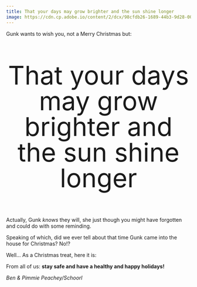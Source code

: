 ```yaml
---
title: That your days may grow brighter and the sun shine longer
image: https://cdn.cp.adobe.io/content/2/dcx/98cfdb26-1689-44b3-9d28-0048e3ad99e9/rendition/preview.jpg/version/1/format/jpg/dimension/width/size/1200
---
```


Gunk wants to wish you, not a Merry Christmas but:

<p class="flood" style="font-size: 5em;
    line-height: 1;
    text-align: center;"
>
  That your days may grow brighter and the sun shine longer
</p>

Actually, Gunk _knows_ they will, she just though you might have forgotten and could do with some reminding.

Speaking of which, did we ever tell about that time Gunk came into the house for Christmas? No!?

Well... As a Christmas treat, here it is:

From all of us: **stay safe and have a healthy and  happy holidays!**

_Ben & Pimmie Peachey/Schoorl_
